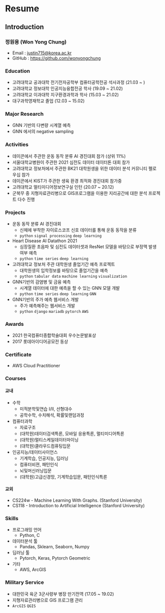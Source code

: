 # Resume  
## Introduction  
### 정원용 (Won Yong Chung)  
- Email : justin715@korea.ac.kr  
- GitHub : https://github.com/wonyongchung  
  
### Education  
- 고려대학교 공과대학 전기전자공학부 컴퓨터공학전공 석사과정 (21.03 ~ )  
- 고려대학교 정보대학 인공지능융합전공 학사 (19.09 ~ 21.02)  
- 고려대학교 이과대학 지구환경과학과 학사 (15.03 ~ 21.02)  
- 대구과학영재학교 졸업 (12.03 ~ 15.02)
  
### Major Research  
- GNN 기반의 다변량 시계열 예측  
- GNN 에서의 negative sampling  
  
### Activities  
- 데이콘에서 주관한 운동 동작 분류 AI 경진대회 참가 (상위 11%)  
- 서울대학교병원이 주관한 2021 심전도 데이터 데이터톤 대회 참가  
- 고려대학교 정보처에서 주관한 BK21 대학원생을 위한 데이터 분석 커뮤니티 펠로우십 참가  
- 데이콘에서 KIST가 주관한 생육 환경 최적화 경진대회 참가중  
- 고려대학교 멀티미디어정보연구실 인턴 (20.07 ~ 20.12)  
- 군복무 중 지형자료관리병으로 GIS프로그램을 이용한 지리공간에 대한 분석 프로젝트 다수 진행  
  
### Projects  
- 운동 동작 분류 AI 경진대회  
  - 신체에 부착한 자이로스코프 신호 데이터를 통해 운동 동작을 분류  
  - `python` `signal processing` `deep learning`  
- Heart Disease AI Datathon 2021  
  - 심장질환 초음파 및 심전도 데이터셋과 ResNet 모델을 바탕으로 부정맥 발생 여부 예측  
  - `python` `time series` `deep learning`  
- 고려대학교 정보처 주관 대학원생 졸업기간 예측 프로젝트  
  - 대학원생의 입학정보를 바탕으로 졸업기간을 예측  
  - `python` `tabular data` `machine learning` `visualization`  
- GNN기반의 감염병 및 금융 예측  
  - 시계열 데이터에 대한 예측을 할 수 있는 GNN 모델 개발  
  - `python` `time series` `deep learning` `GNN`  
- GNN기반의 주가 예측 웹서비스 개발
  - 주가 예측해주는 웹서비스 개발
  - `python` `django` `mariadb` `pytorch` `AWS`
  
### Awards  
- 2021 한국컴퓨터종합학술대회 우수논문발표상  
- 2017 롯데아이디어공모전 동상  
  
### Certificate  
- AWS Cloud Practitioner  

  
### Courses  
#### 교내  
- 수학  
  - 미적분학및연습 I/II, 선형대수  
  - 공학수학, 수치해석, 확률및랜덤과정  
- 컴퓨터과학  
  - 자료구조  
  - (대학원)데이터검색특론, 모바일 응용특론, 멀티미디어특론
  - (대학원)멀티스케일데이터마이닝
  - (대학원)클라우드컴퓨팅입문  
- 인공지능/데이터사이언스  
  - 기계학습, 인공지능, 딥러닝  
  - 컴퓨터비젼, 패턴인식  
  - 뇌및머신러닝입문  
  - (대학원)고급신경망, 기계학습입문, 패턴인식특론  
#### 교외  
- CS224w - Machine Learning With Graphs. (Stanford University)  
- CS118 - Introduction to Artificial Intelligence  (Stanford University)  
  
### Skills  
- 프로그래밍 언어  
  - Python, C  
- 데이터분석 툴  
  - Pandas, Sklearn, Seaborn, Numpy
- 딥러닝 툴  
  - Pytorch, Keras, Pytorch Geometric  
- 기타  
  - AWS, ArcGIS
  
### Military Service  
- 대한민국 육군 3군사령부 병장 만기전역 (17.05 ~ 19.02)  
- 지형자료관리병으로 GIS 프로그램 관리  
- `ArcGIS` `QGIS`
